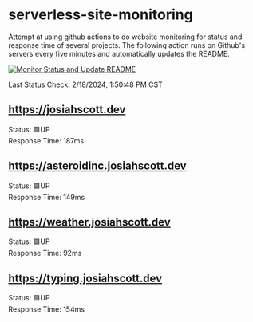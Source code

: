 # serverless-site-monitoring
Attempt at using github actions to do website monitoring for status and response time of several projects. The following action runs on Github's servers every five minutes and automatically updates the README.  

[![Monitor Status and Update README](https://github.com/JosiahSco/serverless-site-monitoring/actions/workflows/monitor.yaml/badge.svg)](https://github.com/JosiahSco/serverless-site-monitoring/actions/workflows/monitor.yaml)

Last Status Check: 2/18/2024, 1:50:48 PM CST

## https://josiahscott.dev
Status: 🟩UP  
Response Time: 187ms

## https://asteroidinc.josiahscott.dev
Status: 🟩UP  
Response Time: 149ms

## https://weather.josiahscott.dev
Status: 🟩UP  
Response Time: 92ms

## https://typing.josiahscott.dev
Status: 🟩UP  
Response Time: 154ms

